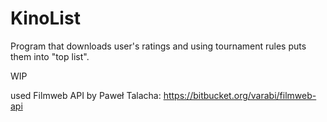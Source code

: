 # KinoList
Program that downloads user's ratings and using tournament rules puts them into "top list".

WIP

used Filmweb API by Paweł Talacha:
https://bitbucket.org/varabi/filmweb-api
